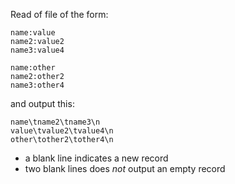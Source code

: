 Read of file of the form:

```
name:value
name2:value2
name3:value4

name:other
name2:other2
name3:other4
```

and output this:

```
name\tname2\tname3\n
value\tvalue2\tvalue4\n
other\tother2\tother4\n
```

* a blank line indicates a new record
* two blank lines does _not_ output an empty record
